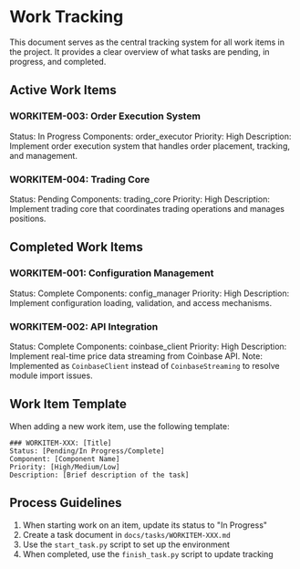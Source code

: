 # Work Tracking

This document serves as the central tracking system for all work items in the project. It provides a clear overview of what tasks are pending, in progress, and completed.

## Active Work Items

### WORKITEM-003: Order Execution System
Status: In Progress
Components: order_executor
Priority: High
Description: Implement order execution system that handles order placement, tracking, and management.

### WORKITEM-004: Trading Core
Status: Pending
Components: trading_core
Priority: High
Description: Implement trading core that coordinates trading operations and manages positions.

## Completed Work Items

### WORKITEM-001: Configuration Management
Status: Complete
Components: config_manager
Priority: High
Description: Implement configuration loading, validation, and access mechanisms.

### WORKITEM-002: API Integration
Status: Complete
Components: coinbase_client
Priority: High
Description: Implement real-time price data streaming from Coinbase API. 
Note: Implemented as `CoinbaseClient` instead of `CoinbaseStreaming` to resolve module import issues.

## Work Item Template

When adding a new work item, use the following template:

```
### WORKITEM-XXX: [Title]
Status: [Pending/In Progress/Complete]
Component: [Component Name]
Priority: [High/Medium/Low]
Description: [Brief description of the task]
```

## Process Guidelines

1. When starting work on an item, update its status to "In Progress"
2. Create a task document in `docs/tasks/WORKITEM-XXX.md`
3. Use the `start_task.py` script to set up the environment
4. When completed, use the `finish_task.py` script to update tracking
